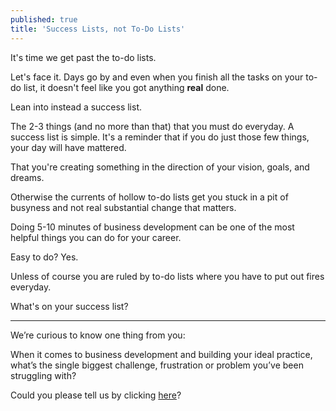 ```yaml
---
published: true
title: 'Success Lists, not To-Do Lists'
---
```

It's time we get past the to-do lists.

Let's face it. Days go by and even when you finish all the tasks on your to-do list, it doesn't feel like you got anything **real** done.

Lean into instead a success list.

The 2-3 things (and no more than that) that you must do everyday. A success list is simple. It's a reminder that if you do just those few things, your day will have mattered.

That you're creating something in the direction of your vision, goals, and dreams.

Otherwise the currents of hollow to-do lists get you stuck in a pit of busyness and not real substantial change that matters.

Doing 5-10 minutes of business development can be one of the most helpful things you can do for your career. 

Easy to do? Yes.

Unless of course you are ruled by to-do lists where you have to put out fires everyday.

What's on your success list?

----

We’re curious to know one thing from you:

When it comes to business development and building your ideal practice, what’s the single biggest challenge, frustration or problem you’ve been struggling with?

Could you please tell us by clicking [here](https://tally.so/r/wkgkJw)?